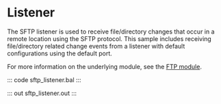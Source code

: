 # Listener

The SFTP listener is used to receive file/directory changes that occur in a remote location using the SFTP protocol. This sample includes receiving file/directory related change events from a listener with default configurations using the default port.

For more information on the underlying module,  see the [FTP module](https://lib.ballerina.io/ballerina/ftp/latest/).

::: code sftp_listener.bal :::

::: out sftp_listener.out :::